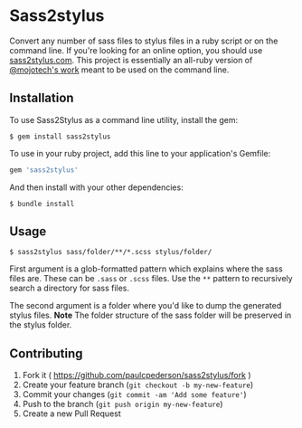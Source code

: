 # Sass2stylus

Convert any number of sass files to stylus files in a ruby script or on the command line. If you're looking for an online option, you should use [sass2stylus.com](http://sass2stylus.com/). This project is essentially an all-ruby version of [@mojotech's work](https://github.com/mojotech/sass2stylus/) meant to be used on the command line.

## Installation

To use Sass2Stylus as a command line utility, install the gem:

```
$ gem install sass2stylus
```

To use in your ruby project, add this line to your application's Gemfile:

```ruby
gem 'sass2stylus'
```

And then install with your other dependencies:

```
$ bundle install
```

## Usage

```
$ sass2stylus sass/folder/**/*.scss stylus/folder/
```

First argument is a glob-formatted pattern which explains where the sass files are. These can be `.sass` or `.scss` files. Use the `**` pattern to recursively search a directory for sass files.

The second argument is a folder where you'd like to dump the generated stylus files. **Note** The folder structure of the sass folder will be preserved in the stylus folder.

## Contributing

1. Fork it ( https://github.com/paulcpederson/sass2stylus/fork )
2. Create your feature branch (`git checkout -b my-new-feature`)
3. Commit your changes (`git commit -am 'Add some feature'`)
4. Push to the branch (`git push origin my-new-feature`)
5. Create a new Pull Request
